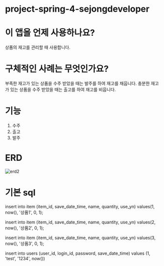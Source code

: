 # project-spring-4-sejongdeveloper

# 이 앱을 언제 사용하나요?
상품의 재고를 관리할 때 사용합니다.

# 구체적인 사례는 무엇인가요?
부족한 재고가 있는 상품을 수주 받았을 때는 발주를 하여 재고를 채웁니다.
충분한 재고가 있는 상품을 수주 받았을 때는 출고를 하여 재고를 비웁니다.

# 기능
1. 수주
2. 출고
3. 발주

# ERD
![erd2](https://user-images.githubusercontent.com/51711799/154278930-c0efaeaa-2669-4dac-a5ed-7b748cb1231f.png)

# 기본 sql
insert into item (item_id, save_date_time, name, quantity, use_yn)
values(1, now(), '상품1', 0, 1);

insert into item (item_id, save_date_time, name, quantity, use_yn)
values(2, now(), '상품2', 0, 1);

insert into item (item_id, save_date_time, name, quantity, use_yn)
values(3, now(), '상품3', 0, 1);

insert into users (user_id, login_id, password, save_date_time)
values (1, 'test', '1234', now())
